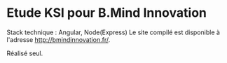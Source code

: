 # Etude KSI pour B.Mind Innovation
Stack technique : Angular, Node(Express)
Le site compilé est disponible à l'adresse http://bmindinnovation.fr/.

Réalisé seul.
